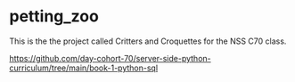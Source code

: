 # petting_zoo
This is the the project called Critters and Croquettes for the NSS C70 class. 

https://github.com/day-cohort-70/server-side-python-curriculum/tree/main/book-1-python-sql
